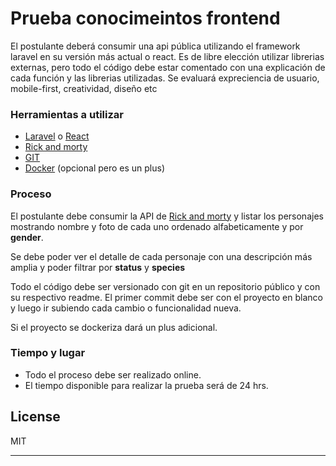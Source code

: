# Prueba conocimeintos frontend

El postulante deberá consumir una api pública utilizando el framework laravel en su versión más actual o react.
Es de libre elección utilizar librerias externas, pero todo el código debe estar comentado con una explicación de cada función y las librerias utilizadas.
Se evaluará expreciencia de usuario, mobile-first, creatividad, diseño etc 

### Herramientas a utilizar

- [Laravel] o [React]
- [Rick and morty]
- [GIT]
- [Docker] (opcional pero es un plus)

### Proceso

El postulante debe consumir la API de [Rick and morty] y listar los personajes mostrando nombre y foto de cada uno ordenado alfabeticamente y por **gender**.

Se debe poder ver el detalle de cada personaje con una descripción más amplia y poder filtrar por **status** y **species**

Todo el código debe ser versionado con git en un repositorio público y con su respectivo readme. El primer commit debe ser con el proyecto en blanco y luego ir subiendo cada cambio o funcionalidad nueva.

Si el proyecto se dockeriza dará un plus adicional.

### Tiempo y lugar

- Todo el proceso debe ser realizado online.
- El tiempo disponible para realizar la prueba será de 24 hrs.

## License

MIT

   [Laravel]: <https://laravel.com/>
   [React]: < https://es.react.dev/>
   [Rick and morty]: <https://rickandmortyapi.com/>
   [Docker]: <https://www.docker.com/>
   [GIT]: <https://git-scm.com/>
****

